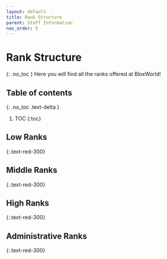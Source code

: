 ```yaml
---
layout: default
title: Rank Structure
parent: Staff Information
nav_order: 5
---
```

# Rank Structure
{: .no_toc }
Here you will find all the ranks offered at BloxWorld!

## Table of contents
{: .no_toc .text-delta }

1. TOC
{:toc}

## Low Ranks
{:.text-red-300} 


## Middle Ranks
{:.text-red-300} 


## High Ranks
{:.text-red-300}


## Administrative Ranks
{:.text-red-300}

